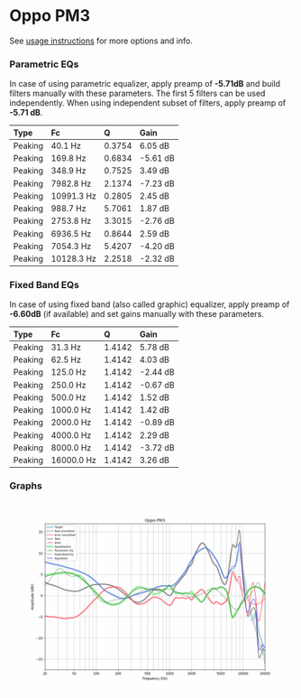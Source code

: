 # Oppo PM3
See [usage instructions](https://github.com/jaakkopasanen/AutoEq#usage) for more options and info.

### Parametric EQs
In case of using parametric equalizer, apply preamp of **-5.71dB** and build filters manually
with these parameters. The first 5 filters can be used independently.
When using independent subset of filters, apply preamp of **-5.71 dB**.

| Type    | Fc         |      Q | Gain     |
|:--------|:-----------|:-------|:---------|
| Peaking | 40.1 Hz    | 0.3754 | 6.05 dB  |
| Peaking | 169.8 Hz   | 0.6834 | -5.61 dB |
| Peaking | 348.9 Hz   | 0.7525 | 3.49 dB  |
| Peaking | 7982.8 Hz  | 2.1374 | -7.23 dB |
| Peaking | 10991.3 Hz | 0.2805 | 2.45 dB  |
| Peaking | 988.7 Hz   | 5.7061 | 1.87 dB  |
| Peaking | 2753.8 Hz  | 3.3015 | -2.76 dB |
| Peaking | 6936.5 Hz  | 0.8644 | 2.59 dB  |
| Peaking | 7054.3 Hz  | 5.4207 | -4.20 dB |
| Peaking | 10128.3 Hz | 2.2518 | -2.32 dB |

### Fixed Band EQs
In case of using fixed band (also called graphic) equalizer, apply preamp of **-6.60dB**
(if available) and set gains manually with these parameters.

| Type    | Fc         |      Q | Gain     |
|:--------|:-----------|:-------|:---------|
| Peaking | 31.3 Hz    | 1.4142 | 5.78 dB  |
| Peaking | 62.5 Hz    | 1.4142 | 4.03 dB  |
| Peaking | 125.0 Hz   | 1.4142 | -2.44 dB |
| Peaking | 250.0 Hz   | 1.4142 | -0.67 dB |
| Peaking | 500.0 Hz   | 1.4142 | 1.52 dB  |
| Peaking | 1000.0 Hz  | 1.4142 | 1.42 dB  |
| Peaking | 2000.0 Hz  | 1.4142 | -0.89 dB |
| Peaking | 4000.0 Hz  | 1.4142 | 2.29 dB  |
| Peaking | 8000.0 Hz  | 1.4142 | -3.72 dB |
| Peaking | 16000.0 Hz | 1.4142 | 3.26 dB  |

### Graphs
![](./Oppo%20PM3.png)